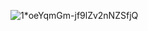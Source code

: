 ![1*oeYqmGm-jf9lZv2nNZSfjQ](https://github.com/iampraffulbisht/Hand-Volume-control/assets/114369813/ff8bb7e2-8efa-476e-9621-482381628fd2)
